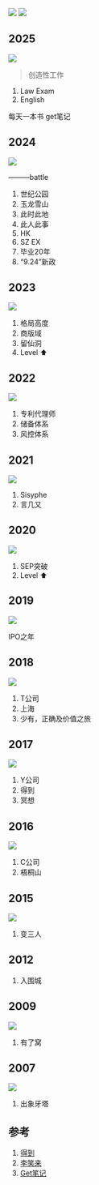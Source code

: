
![](https://github.com/user-attachments/assets/78ceab85-b420-4e45-9144-c39549d3bce9)
![](https://github.com/user-attachments/assets/056fa538-3d53-4455-ad60-a1165186631a)


## 2025

![](https://github.com/user-attachments/assets/d5e21d89-9034-4afa-b727-275584d023a3)
> 创造性工作

1. Law Exam
2. English

每天一本书
get笔记

## 2024

![](https://github.com/user-attachments/assets/810c7bd6-01c2-4231-9baf-ff71168f1b34)

———battle

1. 世纪公园
2. 玉龙雪山
3. 此时此地
4. 此人此事
5. HK
6. SZ EX
7. 毕业20年
8. “9.24”新政

## 2023

![](https://github.com/user-attachments/assets/1f0152ff-a0e6-4ac1-80bc-a1f8af87c665)

1. 格局高度
2. 商版域
3. 留仙洞
4. Level ⬆️

## 2022

![](https://github.com/user-attachments/assets/cb997feb-11b3-40f0-b7b7-dbae8d72185f)

1. 专利代理师
2. 储备体系
3. 风控体系

## 2021

![](https://github.com/user-attachments/assets/b20a5385-8365-43a2-96a6-1cc79efe9074)

1. Sisyphe
2. 言几又

## 2020

![](https://github.com/user-attachments/assets/89d2dbc9-cae2-44dd-833c-ea848e183d9d)

1. SEP突破
2. Level ⬆️

## 2019

![](https://github.com/user-attachments/assets/585d6c00-5afc-4fb3-bf62-62d29ad17e89)

IPO之年

## 2018

![](https://github.com/user-attachments/assets/e989650b-7a46-4f6a-a49d-4520341eb069)

1. T公司
2. 上海
3. 少有，正确及价值之旅

## 2017

![](https://github.com/user-attachments/assets/81013850-74ce-4f9a-b744-ad7824b2097b)

1. Y公司
2. 得到
3. 冥想

## 2016

![](https://github.com/user-attachments/assets/bc4697ef-ef24-4ed9-ac70-eea84cb2eff8)

1. C公司
2. 梧桐山

## 2015

![](https://github.com/user-attachments/assets/ffe49beb-816a-4491-a8a6-780d1c2bc312)

1. 变三人

## 2012

1. 入围城

## 2009

![](https://github.com/user-attachments/assets/e0dcbf71-72bc-41e2-9c6d-fdcadf4d8a72)

1. 有了窝

## 2007

![](https://github.com/user-attachments/assets/d17cce16-7883-4353-8693-f3cb24a693fc)

1. 出象牙塔

## 参考

1. [得到](https://www.dedao.cn/)
2. [李笑来](https://lixiaolai.com/#/)
3. [Get笔记](https://www.biji.com/)
